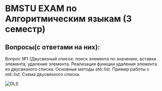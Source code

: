 # BMSTU EXAM по Алгоритмическим языкам (3 семестр)
## Вопросы(с ответами на них):
Вопрос №1 (Двусвязный список: поиск элемента по значению, вставка элемента, удаление элемента. Реализация функции удаления элемента из двусвязного списка. Основные методы std::list. Пример работы с std::list.
Схема двусвязного списка.

![DLS](./images/DLS.png)
